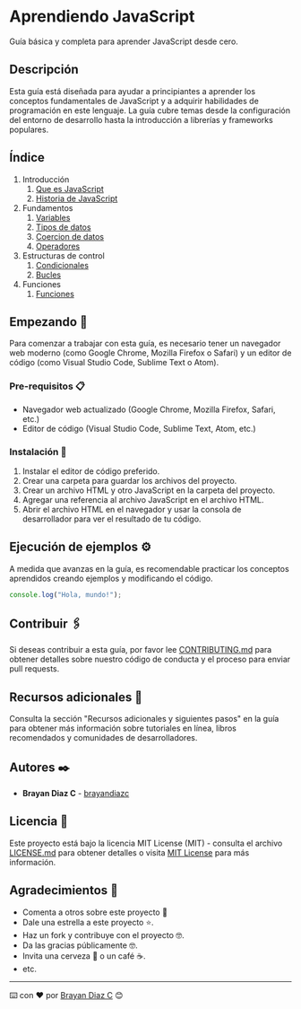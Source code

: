 # Aprendiendo JavaScript

Guía básica y completa para aprender JavaScript desde cero.

## Descripción

Esta guía está diseñada para ayudar a principiantes a aprender los conceptos fundamentales de JavaScript y a adquirir habilidades de programación en este lenguaje. La guía cubre temas desde la configuración del entorno de desarrollo hasta la introducción a librerías y frameworks populares.

## Índice

1. Introducción
   1. [Que es JavaScript](./01-introduccion/01-que-es-javascript.md)
   2. [Historia de JavaScript](./01-introduccion/02-historia-javascript.md)
2. Fundamentos
   1. [Variables](./02-fundamentos/01-variables.md)
   2. [Tipos de datos](./02-fundamentos/02-tipos-de-datos.md)
   3. [Coercion de datos](./02-fundamentos/03-coercion-de-datos.md)
   4. [Operadores](./02-fundamentos/04-operadores.md)
3. Estructuras de control
   1. [Condicionales](./03-estructuras-de-control/01-condicionales.md)
   2. [Bucles](./03-estructuras-de-control/02-bucles.md)
4. Funciones
   1. [Funciones](./04-funciones/01-funciones.md)

## Empezando 🚀

Para comenzar a trabajar con esta guía, es necesario tener un navegador web moderno (como Google Chrome, Mozilla Firefox o Safari) y un editor de código (como Visual Studio Code, Sublime Text o Atom).

### Pre-requisitos 📋

* Navegador web actualizado (Google Chrome, Mozilla Firefox, Safari, etc.)
* Editor de código (Visual Studio Code, Sublime Text, Atom, etc.)

### Instalación 🔧

1. Instalar el editor de código preferido.
2. Crear una carpeta para guardar los archivos del proyecto.
3. Crear un archivo HTML y otro JavaScript en la carpeta del proyecto.
4. Agregar una referencia al archivo JavaScript en el archivo HTML.
5. Abrir el archivo HTML en el navegador y usar la consola de desarrollador para ver el resultado de tu código.

## Ejecución de ejemplos ⚙️

A medida que avanzas en la guía, es recomendable practicar los conceptos aprendidos creando ejemplos y modificando el código.

```javascript
console.log("Hola, mundo!");
```

## Contribuir 🖇️

Si deseas contribuir a esta guía, por favor lee [CONTRIBUTING.md](https://gist.github.com/tu_usuario_github/xxxxxx) para obtener detalles sobre nuestro código de conducta y el proceso para enviar pull requests.

## Recursos adicionales 📖

Consulta la sección "Recursos adicionales y siguientes pasos" en la guía para obtener más información sobre tutoriales en línea, libros recomendados y comunidades de desarrolladores.

## Autores ✒️

* **Brayan Diaz C** - [brayandiazc](https://github.com/brayandiazc)

## Licencia 📄

Este proyecto está bajo la licencia MIT License (MIT) - consulta el archivo [LICENSE.md](LICENSE.md) para obtener detalles o visita [MIT License](https://opensource.org/licenses/MIT) para más información.

## Agradecimientos 🎁

* Comenta a otros sobre este proyecto 📢
* Dale una estrella a este proyecto ⭐️.
* Haz un fork y contribuye con el proyecto 🤓.
* Da las gracias públicamente 🤓.
* Invita una cerveza 🍺 o un café ☕.
* etc.

---
⌨️ con ❤️ por [Brayan Diaz C](https://github.com/brayandiazc) 😊
